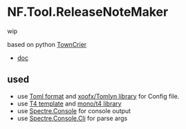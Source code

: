 # NF.Tool.ReleaseNoteMaker

wip

based on python [TownCrier](https://github.com/twisted/towncrier)

- [doc](https://netpyoung.github.io/NF.Tool.ReleaseNoteMaker/)

## used

- use [Toml format](https://toml.io/en/) and [xoofx/Tomlyn library](https://github.com/xoofx/Tomlyn) for Config file.
- use [T4 template](https://learn.microsoft.com/en-us/visualstudio/modeling/code-generation-and-t4-text-templates) and [mono/t4 library](https://github.com/mono/t4)
- use [Spectre.Console](https://spectreconsole.net/) for console output
- use [Spectre.Console.Cli](https://spectreconsole.net/cli/) for parse args